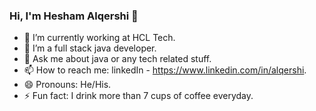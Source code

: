 ### Hi, I'm Hesham Alqershi 👋


- 🔭 I’m currently working at HCL Tech.
- 🌱 I’m a full stack java developer.
- 💬 Ask me about java or any tech related stuff.
- 📫 How to reach me: linkedIn - https://www.linkedin.com/in/alqershi.
- 😄 Pronouns: He/His.
- ⚡ Fun fact: I drink more than 7 cups of coffee everyday.
